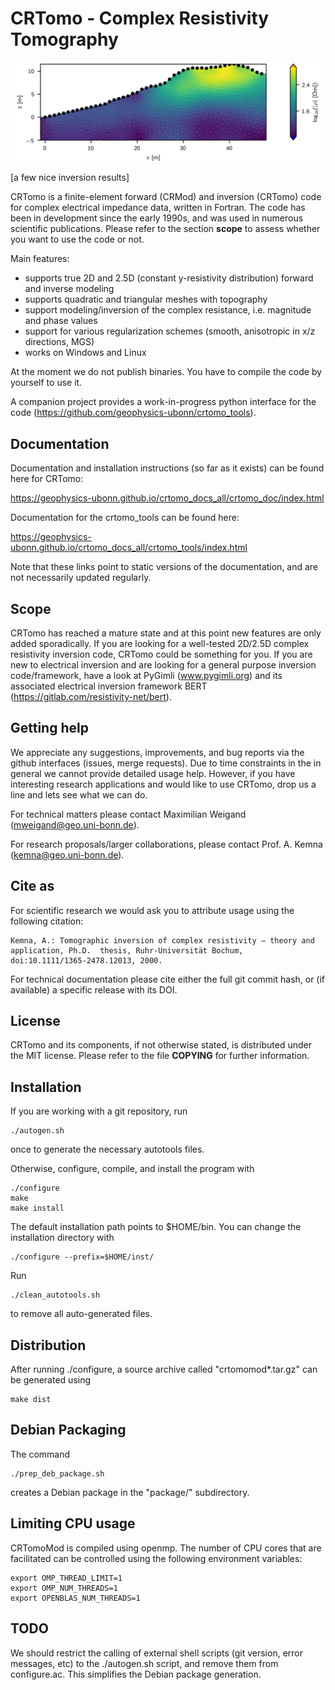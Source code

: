 # CRTomo - Complex Resistivity Tomography

<img src="frontcover/front_inversion1.jpg" />

[a few nice inversion results]

CRTomo is a finite-element forward (CRMod) and inversion (CRTomo) code for
complex electrical impedance data, written in Fortran. The code has been in
development since the early 1990s, and was used in numerous scientific
publications. Please refer to the section **scope** to assess whether you want
to use the code or not.

Main features:

* supports true 2D and 2.5D (constant y-resistivity distribution) forward and
  inverse modeling
* supports quadratic and triangular meshes with topography
* support modeling/inversion of the complex resistance, i.e. magnitude and
  phase values
* support for various regularization schemes (smooth, anisotropic in x/z
  directions, MGS)
* works on Windows and Linux

At the moment we do not publish binaries. You have to compile the code by
yourself to use it.

A companion project provides a work-in-progress python interface for the code
(https://github.com/geophysics-ubonn/crtomo_tools).

## Documentation

Documentation and installation instructions (so far as it exists) can be found
here for CRTomo:

https://geophysics-ubonn.github.io/crtomo_docs_all/crtomo_doc/index.html

Documentation for the crtomo_tools can be found here:

https://geophysics-ubonn.github.io/crtomo_docs_all/crtomo_tools/index.html

Note that these links point to static versions of the documentation, and are
not necessarily updated regularly.

## Scope

CRTomo has reached a mature state and at this point new features are only added
sporadically. If you are looking for a well-tested 2D/2.5D complex resistivity
inversion code, CRTomo could be something for you. If you are new to electrical
inversion and are looking for a general purpose inversion code/framework, have
a look at PyGimli (www.pygimli.org) and its associated electrical inversion
framework BERT (https://gitlab.com/resistivity-net/bert).

## Getting help

We appreciate any suggestions, improvements, and bug reports via the github
interfaces (issues, merge requests). Due to time constraints in the in general
we cannot provide detailed usage help. However, if you have interesting
research applications and would like to use CRTomo, drop us a line and lets see
what we can do.

For technical matters please contact Maximilian Weigand
(mweigand@geo.uni-bonn.de).

For research proposals/larger collaborations, please contact Prof. A. Kemna
(kemna@geo.uni-bonn.de).


## Cite as

For scientific research we would ask you to attribute usage using the following
citation:

	Kemna, A.: Tomographic inversion of complex resistivity – theory and
	application, Ph.D.  thesis, Ruhr-Universität Bochum,
	doi:10.1111/1365-2478.12013, 2000.

For technical documentation please cite either the full git commit hash, or (if
available) a specific release with its DOI.

## License

CRTomo and its components, if not otherwise stated, is distributed under the
MIT license. Please refer to the file **COPYING** for further information.

## Installation

If you are working with a git repository, run

	./autogen.sh

once to generate the necessary autotools files.

Otherwise, configure, compile, and install the program with

	./configure
	make
	make install

The default installation path points to $HOME/bin. You can change the
installation directory with

	./configure --prefix=$HOME/inst/

Run

	./clean_autotools.sh

to remove all auto-generated files.

## Distribution

After running ./configure, a source archive called "crtomomod*.tar.gz" can be
generated using

	make dist

## Debian Packaging

The command

	./prep_deb_package.sh

creates a Debian package in the "package/" subdirectory.

## Limiting CPU usage

CRTomoMod is compiled using openmp. The number of CPU cores that are
facilitated can be controlled using the following environment variables:

	export OMP_THREAD_LIMIT=1
	export OMP_NUM_THREADS=1
	export OPENBLAS_NUM_THREADS=1

## TODO

We should restrict the calling of external shell scripts (git version, error
messages, etc) to the ./autogen.sh script, and remove them from configure.ac.
This simplifies the Debian package generation.

